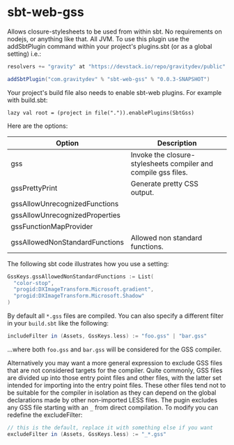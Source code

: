 sbt-web-gss
===========

Allows closure-stylesheets to be used from within sbt. No requirements on nodejs, or anything like that. All JVM.
To use this plugin use the addSbtPlugin command within your project's plugins.sbt (or as a global setting) i.e.:

```scala
resolvers += "gravity" at "https://devstack.io/repo/gravitydev/public"

addSbtPlugin("com.gravitydev" % "sbt-web-gss" % "0.0.3-SNAPSHOT")
```

Your project's build file also needs to enable sbt-web plugins. For example with build.sbt:

    lazy val root = (project in file(".")).enablePlugins(SbtGss)

Here are the options:

Option              | Description
--------------------|------------
gss                 | Invoke the closure-stylesheets compiler and compile gss files.
gssPrettyPrint      | Generate pretty CSS output.
gssAllowUnrecognizedFunctions | 
gssAllowUnrecognizedProperties |
gssFunctionMapProvider |
gssAllowedNonStandardFunctions | Allowed non standard functions.
    
The following sbt code illustrates how you use a setting:

```scala
GssKeys.gssAllowedNonStandardFunctions := List(
  "color-stop",
  "progid:DXImageTransform.Microsoft.gradient",
  "progid:DXImageTransform.Microsoft.Shadow"
)
```

By default all `*.gss` files are compiled. You can also specify a different filter in your `build.sbt` like the
following:

```scala
includeFilter in (Assets, GssKeys.less) := "foo.gss" | "bar.gss"
```

...where both `foo.gss` and `bar.gss` will be considered for the GSS compiler.

Alternatively you may want a more general expression to exclude GSS files that are not considered targets
for the compiler. Quite commonly, GSS files are divided up into those entry point files and other files, with the
latter set intended for importing into the entry point files. These other files tend not to be suitable for the
compiler in isolation as they can depend on the global declarations made by other non-imported LESS files. The
pugin excludes any GSS file starting with an `_` from direct compilation. To modify you can redefine the excludeFilter:

```scala
// this is the default, replace it with something else if you want
excludeFilter in (Assets, GssKeys.less) := "_*.gss"
```
